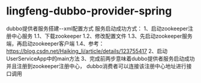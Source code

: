 # lingfeng-dubbo-provider-spring
dubbo提供者服务搭建--xml配置方式
服务启动成功方式：
    1、启动zookeeper注册中心服务
      1.1、下载zookeeper
      1.2、修改配置文件
      1.3、先启动zookeeper服务端，再启动zookeeper客户端
      1.4、参考：https://blog.csdn.net/Haiking_li/article/details/123755417
    2、启动UserServiceApp中的main方法
    3、完成前两步意味着dubbo提供者服务启动成功并且注册到zookeeper注册中心，
       dubbo消费者可以连接该注册中心地址进行接口调用
